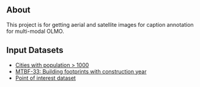 About
-----

This project is for getting aerial and satellite images for caption annotation for
multi-modal OLMO.


Input Datasets
--------------

- [Cities with population > 1000](https://public.opendatasoft.com/explore/dataset/geonames-all-cities-with-a-population-1000/)
- [MTBF-33: Building footprints with construction year](https://data.mendeley.com/datasets/w33vbvjtdy/2)
- [Point of interest dataset](https://www.kaggle.com/datasets/ehallmar/points-of-interest-poi-database)
